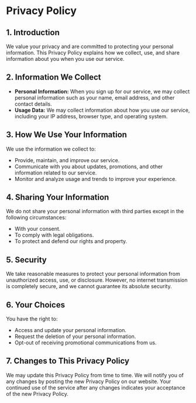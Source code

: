 # Privacy Policy

## 1. Introduction

We value your privacy and are committed to protecting your personal information. This Privacy Policy explains how we collect, use, and share information about you when you use our service.

## 2. Information We Collect

- **Personal Information:** When you sign up for our service, we may collect personal information such as your name, email address, and other contact details.
- **Usage Data:** We may collect information about how you use our service, including your IP address, browser type, and operating system.

## 3. How We Use Your Information

We use the information we collect to:

- Provide, maintain, and improve our service.
- Communicate with you about updates, promotions, and other information related to our service.
- Monitor and analyze usage and trends to improve your experience.

## 4. Sharing Your Information

We do not share your personal information with third parties except in the following circumstances:

- With your consent.
- To comply with legal obligations.
- To protect and defend our rights and property.

## 5. Security

We take reasonable measures to protect your personal information from unauthorized access, use, or disclosure. However, no internet transmission is completely secure, and we cannot guarantee its absolute security.

## 6. Your Choices

You have the right to:

- Access and update your personal information.
- Request the deletion of your personal information.
- Opt-out of receiving promotional communications from us.

## 7. Changes to This Privacy Policy

We may update this Privacy Policy from time to time. We will notify you of any changes by posting the new Privacy Policy on our website. Your continued use of the service after any changes indicates your acceptance of the new Privacy Policy.
